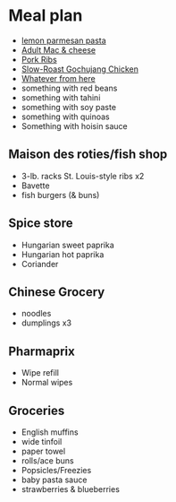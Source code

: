 # Meal plan

- [lemon parmesan pasta](https://www.bonappetit.com/recipe/pasta-with-brown-butter-whole-lemon-and-parmesan)
- [Adult Mac & cheese](https://www.bonappetit.com/recipe/adult-mac-and-cheese)
- [Pork Ribs](https://www.bonappetit.com/recipe/five-spice-pork-ribs)
- [Slow-Roast Gochujang Chicken](https://www.bonappetit.com/recipe/slow-roast-gochujang-chicken)
- [Whatever from here](https://www.bonappetit.com/story/yia-vang-hmong-cuisine)
- something with red beans
- something with tahini
- something with soy paste
- something with quinoas
- Something with hoisin sauce

## Maison des roties/fish shop

- 3-lb. racks St. Louis-style ribs x2
- Bavette
- fish burgers (& buns)

## Spice store

- Hungarian sweet paprika
- Hungarian hot paprika
- Coriander

## Chinese Grocery

- noodles
- dumplings x3

## Pharmaprix

- Wipe refill
- Normal wipes

## Groceries

- English muffins
- wide tinfoil
- paper towel
- rolls/ace buns
- Popsicles/Freezies
- baby pasta sauce
- strawberries & blueberries
